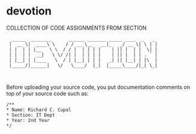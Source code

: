 # devotion
COLLECTION OF CODE ASSIGNMENTS FROM SECTION
     
```
  _____  ________      ______ _______ _____ ____  _   _ 
 |  __ \|  ____\ \    / / __ \__   __|_   _/ __ \| \ | |
 | |  | | |__   \ \  / / |  | | | |    | || |  | |  \| |
 | |  | |  __|   \ \/ /| |  | | | |    | || |  | | . ` |
 | |__| | |____   \  / | |__| | | |   _| || |__| | |\  |
 |_____/|______|   \/   \____/  |_|  |_____\____/|_| \_|
                                                        
                                                                                                                    
``` 
                                               

Before uploading your source code, you put documentation comments on top of your source code such as:

```
/**
* Name: Richard C. Cupal
* Section: IT Dept
* Year: 2nd Year
*/
```
